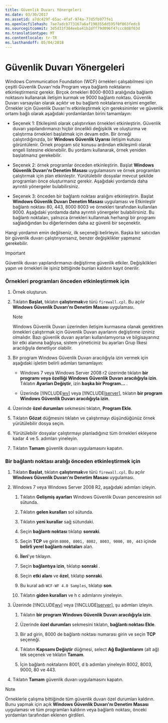 ```yaml
---
title: Güvenlik Duvarı Yönergeleri
ms.date: 03/30/2017
ms.assetid: a7dc429f-65ac-4faf-974a-77d5fb977fe1
ms.openlocfilehash: 7ae7adcb773167a6af190355dd595f0f063fedc8
ms.sourcegitcommit: 3d5d33f384eeba41b2dff79d096f47ccc8d8f03d
ms.translationtype: MT
ms.contentlocale: tr-TR
ms.lasthandoff: 05/04/2018
---
```

# <a name="firewall-instructions"></a>Güvenlik Duvarı Yönergeleri
Windows Communication Foundation (WCF) örnekleri çalışabilmesi için çeşitli Güvenlik Duvarı'nda Program veya bağlantı noktalarını etkinleştirmeniz gerekir. Birçok örnekleri 8000-8003 aralığında bağlantı noktasını kullanarak iletişim kurmak ve 9000 bağlantı noktası. Güvenlik Duvarı varsayılan olarak açıktır ve bu bağlantı noktalarına erişimi engeller. Örnekler için Güvenlik Duvarı'nı etkinleştirmek için gereksinimler ve güvenlik ortamı bağlı olarak aşağıdaki yordamlardan birini tamamlayın:  
  
-   Seçenek 1: Etkileşimli olarak çalıştırırken örnekleri etkinleştirin. Güvenlik duvarı yapılandırmanızı hiçbir öncelikli değişiklik ve oluşturma ve çalıştırma örnekleri başlatmak için devam edin. Bir örneği çalıştırdığınızda, bir **Windows Güvenlik Uyarısı** iletişim kutusu görüntülenir. Örnek program söz konusu ardından etkileşimli olarak engeli listesine eklenebilir. Bu yordamı kullanarak, örnek yeniden başlatmanız gerekebilir.  
  
-   Seçenek 2: örnek programlar önceden etkinleştirin. Başlat **Windows Güvenlik Duvarı'nı Denetim Masası** uygulamasını ve örnek programları çalıştırmak için plan etkinleştir. Yürütülebilir dosyalar mevcut şekilde programları önce oluşturmanız gerekir. Aşağıdaki yordamda daha ayrıntılı yönergeler bulabilirsiniz.  
  
-   Seçenek 3: önceden bir bağlantı noktası aralığını etkinleştirin. Başlat **Windows Güvenlik Duvarı** **Denetim Masası** uygulaması ve Etkinleştir bağlantı noktası 80, 443, 8000 8003 ve örnekleri tarafından kullanılan 9000. Aşağıdaki yordamda daha ayrıntılı yönergeler bulabilirsiniz. Bu bağlantı noktaları, yalnızca örnekleri kullanmak herhangi bir programı sağladığından bu diğerlerinden daha az güvenli bir seçenektir.  
  
 Hangi yordamın emin değilseniz, ilk seçeneği belirleyin. Başka bir satıcıdan bir güvenlik duvarı çalıştırıyorsanız, benzer değişiklikler yapmanız gerekebilir.  
  
> [!IMPORTANT]
>  Güvenlik duvarı yapılandırmanızı değiştirme güvenlik etkiler. Değişiklikleri yapın ve örnekleri ile işiniz bittiğinde bunları kaldırın kayıt önerilir.  
  
### <a name="to-enable-samples-programs-in-advance"></a>Örnekleri programları önceden etkinleştirmek için  
  
1.  Örnek oluşturun.  
  
2.  Tıklatın **Başlat**, tıklatın **çalıştırmak**ve türü `firewall.cpl`. Bu açılır **Windows Güvenlik Duvarı'nı Denetim Masası** uygulaması.  
  
    > [!NOTE]
    >  Windows Güvenlik Duvarı üzerinden iletişim kurmasına olanak gerektiren örnekleri çalıştırmak için Güvenlik Duvarı ayarlarını değiştirme izniniz olmalıdır. Bazı güvenlik duvarı ayarları kullanılamıyorsa ve bilgisayarınız bir etki alanına bağlıysa, sistem yöneticiniz bu ayarları Grup İlkesi aracılığıyla denetliyor olabilir.  
  
3.  Bir program Windows Güvenlik Duvarı aracılığıyla izin vermek için aşağıdaki işletim belirli adımları tamamlayın:  
  
    -   Windows 7 veya Windows Server 2008 r2 üzerinde tıklatın **bir programı veya özelliği Windows Güvenlik Duvarı aracılığıyla izin**. Tıklatın **Ayarları Değiştir**, izin **başka bir Program...** .  
  
    -   Üzerinde [!INCLUDE[wv](../../../../includes/wv-md.md)] veya [!INCLUDE[lserver](../../../../includes/lserver-md.md)], tıklatın **bir program Windows Güvenlik Duvarı aracılığıyla izin**.  
  
4.  Üzerinde **özel durumları** sekmesini tıklatın, **Program Ekle**.  
  
5.  Tıklatın **Gözat** düğmesini tıklatın ve çalıştırmayı düşündüğünüz örnek yürütülebilir dosya seçin.  
  
6.  Yürütülebilir dosyalar çalıştırmayı planladığınız tüm örnekleri ekleyene kadar 4 ve 5. adımları yineleyin.  
  
7.  Tıklatın **Tamam** güvenlik duvarı uygulamasını kapatın.  
  
### <a name="to-enable-a-port-range-in-advance"></a>Bir bağlantı noktası aralığı önceden etkinleştirmek için  
  
1.  Tıklatın **Başlat**, tıklatın **çalıştırmak**ve türü `firewall.cpl`. Bu açılır **Windows Güvenlik Duvarı'nı Denetim Masası** uygulaması.  
  
2.  Windows 7 veya Windows Server 2008 R2, aşağıdaki adımları izleyin.  
  
    1.  Tıklatın **Gelişmiş ayarları** Windows Güvenlik Duvarı penceresinin sol sütunda.  
  
    2.  Tıklatın **gelen kuralları** sol sütunda.  
  
    3.  Tıklatın **yeni kurallar** sağ sütundaki.  
  
    4.  Seçin **bağlantı noktası** tıklatıp **sonraki**.  
  
    5.  Seçin **TCP** ve girin `8000, 8001, 8002, 8003, 9000, 80, 443` içinde **belirli yerel bağlantı noktaları** alan.  
  
    6.  **İleri**'ye tıklayın.  
  
    7.  Seçin **bağlantıya izin**, tıklatıp **sonraki** .  
  
    8.  Seçin **etki alanı** ve **özel**, tıklatıp **sonraki**.  
  
    9. Bu kural adı `WCF-WF 4.0 Samples`, tıklatıp **son**.  
  
    10. Tıklatın **giden kuralları** ve h c adımlarını yineleyin.  
  
3.  Üzerinde [!INCLUDE[wv](../../../../includes/wv-md.md)] veya [!INCLUDE[lserver](../../../../includes/lserver-md.md)], şu adımları izleyin.  
  
    1.  Tıklatın **bir program Windows Güvenlik Duvarı aracılığıyla izin**.  
  
    2.  Üzerinde **özel durumları** sekmesini tıklatın, **bağlantı noktası Ekle**.  
  
    3.  Bir ad girin, 8000 de bağlantı noktası numarası girin ve seçin **TCP** seçeneği.  
  
    4.  Tıklatın **Kapsamı Değiştir** düğmesi, select **Ağ Bağlantılarım** (alt ağ) tek seçenek ve tıklatın **Tamam**.  
  
    5.  İçin bağlantı noktalarını 8001, d b adımları yineleyin 8002, 8003, 9000, 80 ve 443.  
  
4.  Tıklatın **Tamam** güvenlik duvarı uygulamasını kapatın.  
  
> [!NOTE]
>  Örneklerle çalışma bittiğinde tüm güvenlik duvarı özel durumları kaldırın. Bunu yapmak için açık **Windows Güvenlik Duvarı'nı Denetim Masası** uygulaması ve tüm programları kaldırın veya bağlantı noktası, önceki yordamları tarafından eklenen girdileri.
